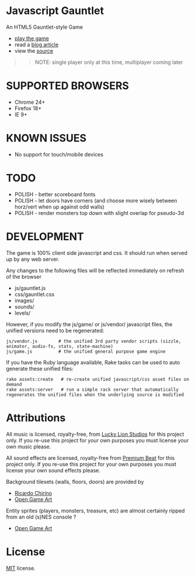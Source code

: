 Javascript Gauntlet
===================

An HTML5 Gauntlet-style Game

 * [play the game](http://codeincomplete.com/projects/gauntlet/index.html)
 * read a [blog article](http://codeincomplete.com/posts/2013/4/30/javascript_gauntlet/)
 * view the [source](https://github.com/jakesgordon/javascript-gauntlet)

>> NOTE: single player only at this time, multiplayer coming later

SUPPORTED BROWSERS
==================

 - Chrome 24+
 - Firefox 18+
 - IE 9+

KNOWN ISSUES
============

 - No support for touch/mobile devices

TODO
====

 * POLISH - better scoreboard fonts
 * POLISH - let doors have corners (and choose more wisely between horz/vert when up against odd walls)
 * POLISH - render monsters top down with slight overlap  for pseudo-3d

DEVELOPMENT
===========

The game is 100% client side javascript and css. It should run when served up by any web server.

Any changes to the following files will be reflected immediately on refresh of the browser

  - js/gauntlet.js
  - css/gauntlet.css
  - images/
  - sounds/
  - levels/

However, if you modify the js/game/ or js/vendor/ javascript files, the unified versions need to be regenerated:

    js/vendor.js        # the unified 3rd party vendor scripts (sizzle, animator, audio-fx, stats, state-machine)
    js/game.js          # the unified general purpose game engine

If you have the Ruby language available, Rake tasks can be used to auto generate these unified files:

    rake assets:create   # re-create unified javascript/css asset files on demand
    rake assets:server   # run a simple rack server that automatically regenerates the unified files when the underlying source is modified

Attributions
=============

All music is licensed, royalty-free, from [Lucky Lion Studios](http://luckylionstudios.com/) for this project only. If you re-use this
project for your own purposes you must license your own music please.

All sound effects are licensed, royalty-free from [Premium Beat](http://www.premiumbeat.com/sfx) for this project only. If you re-use this
project for your own purposes you must license your own sound effects please.

Background tilesets (walls, floors, doors) are provided by

 - [Ricardo Chirino](ricardochirino.com)
 - [Open Game Art](http://opengameart.org/content/gauntlet-like-tiles)

Entity sprites (players, monsters, treasure, etc) are almost certainly ripped from an old (s)NES console ?

 - [Open Game Art](http://opengameart.org/forumtopic/request-for-tileset-spritesheet-similar-to-gauntlet-ii)

License
=======

[MIT](http://en.wikipedia.org/wiki/MIT_License) license.

